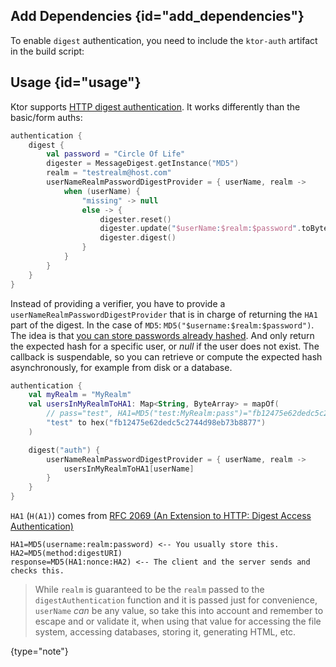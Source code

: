 [//]: # (title: Digest)

<include src="lib.md" include-id="outdated_warning"/>

## Add Dependencies {id="add_dependencies"}
To enable `digest` authentication, you need to include the `ktor-auth` artifact in the build script:
<var name="artifact_name" value="ktor-auth"/>
<include src="lib.md" include-id="add_ktor_artifact"/>

## Usage {id="usage"}

Ktor supports [HTTP digest authentication](https://en.wikipedia.org/wiki/Digest_access_authentication).
It works differently than the basic/form auths:

```kotlin
authentication {
    digest {
        val password = "Circle Of Life"
        digester = MessageDigest.getInstance("MD5")
        realm = "testrealm@host.com"
        userNameRealmPasswordDigestProvider = { userName, realm ->
            when (userName) {
                "missing" -> null
                else -> {
                    digester.reset()
                    digester.update("$userName:$realm:$password".toByteArray())
                    digester.digest()
                }
            }
        }
    }
}
```

Instead of providing a verifier, you have to provide a `userNameRealmPasswordDigestProvider` that is in charge of
returning the `HA1` part of the digest. In the case of `MD5`: `MD5("$username:$realm:$password")`.
The idea is that [you can store passwords already hashed](https://tools.ietf.org/html/rfc2069#section-3.5).
And only return the expected hash for a specific user, or *null* if the user does not exist.
The callback is suspendable, so you can retrieve or compute the expected hash asynchronously,
for example from disk or a database.

```kotlin
authentication {
    val myRealm = "MyRealm"
    val usersInMyRealmToHA1: Map<String, ByteArray> = mapOf(
        // pass="test", HA1=MD5("test:MyRealm:pass")="fb12475e62dedc5c2744d98eb73b8877"
        "test" to hex("fb12475e62dedc5c2744d98eb73b8877")
    )

    digest("auth") {
        userNameRealmPasswordDigestProvider = { userName, realm ->
            usersInMyRealmToHA1[userName]
        }
    }
}
```


`HA1` (`H(A1)`) comes from [RFC 2069 (An Extension to HTTP: Digest Access Authentication)](https://tools.ietf.org/html/rfc2069)  

```text
HA1=MD5(username:realm:password) <-- You usually store this.
HA2=MD5(method:digestURI)
response=MD5(HA1:nonce:HA2) <-- The client and the server sends and checks this.
```

>While `realm` is guaranteed to be the `realm` passed to the `digestAuthentication` function and it is passed just for convenience,
>`userName` *can* be any value, so take this into account and remember to escape and or validate it, when using that value
>for accessing the file system, accessing databases, storing it, generating HTML, etc.
>
{type="note"}